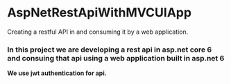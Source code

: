 # AspNetRestApiWithMVCUIApp
Creating a restful API in and consuming it by a web application.

### In this project we are developing a rest api in asp.net core 6 and consuing that api using a web application built in asp.net 6
**We use jwt authentication for api.**